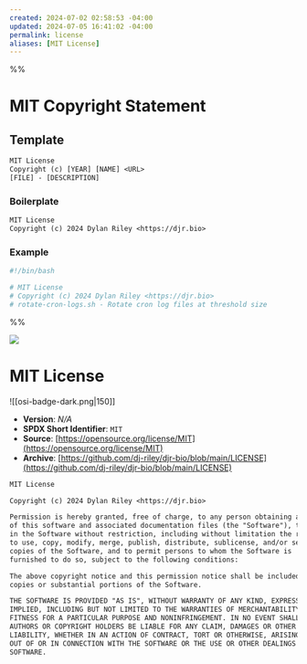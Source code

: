 ```yaml
---
created: 2024-07-02 02:58:53 -04:00
updated: 2024-07-05 16:41:02 -04:00
permalink: license
aliases: [MIT License]
---
```


%%

# MIT Copyright Statement

## Template

```txt
MIT License 
Copyright (c) [YEAR] [NAME] <URL>
[FILE] - [DESCRIPTION]
```

### Boilerplate

```txt
MIT License 
Copyright (c) 2024 Dylan Riley <https://djr.bio>

```

### Example

```sh
#!/bin/bash

# MIT License 
# Copyright (c) 2024 Dylan Riley <https://djr.bio>
# rotate-cron-logs.sh - Rotate cron log files at threshold size
```

%%

<a href="https://github.com/dj-riley/djr-bio/blob/main/LICENSE" class="my-link-class"><img src="https://img.shields.io/github/license/dj-riley/djr-bio" class="no-external"></a>

# MIT License

![[osi-badge-dark.png|150]]

- **Version**: *N/A*
- **SPDX Short Identifier**: `MIT`
- **Source**: [https://opensource.org/license/MIT](https://opensource.org/license/MIT)
- **Archive**: [https://github.com/dj-riley/djr-bio/blob/main/LICENSE](https://github.com/dj-riley/djr-bio/blob/main/LICENSE)

```txt
MIT License

Copyright (c) 2024 Dylan Riley <https://djr.bio>

Permission is hereby granted, free of charge, to any person obtaining a copy
of this software and associated documentation files (the "Software"), to deal
in the Software without restriction, including without limitation the rights
to use, copy, modify, merge, publish, distribute, sublicense, and/or sell
copies of the Software, and to permit persons to whom the Software is
furnished to do so, subject to the following conditions:

The above copyright notice and this permission notice shall be included in all
copies or substantial portions of the Software.

THE SOFTWARE IS PROVIDED "AS IS", WITHOUT WARRANTY OF ANY KIND, EXPRESS OR
IMPLIED, INCLUDING BUT NOT LIMITED TO THE WARRANTIES OF MERCHANTABILITY,
FITNESS FOR A PARTICULAR PURPOSE AND NONINFRINGEMENT. IN NO EVENT SHALL THE
AUTHORS OR COPYRIGHT HOLDERS BE LIABLE FOR ANY CLAIM, DAMAGES OR OTHER
LIABILITY, WHETHER IN AN ACTION OF CONTRACT, TORT OR OTHERWISE, ARISING FROM,
OUT OF OR IN CONNECTION WITH THE SOFTWARE OR THE USE OR OTHER DEALINGS IN THE
SOFTWARE.
```
